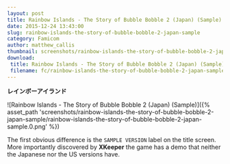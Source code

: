```yaml
---
layout: post
title: Rainbow Islands - The Story of Bubble Bobble 2 (Japan) (Sample)
date: 2015-12-24 13:43:00
slug: rainbow-islands-the-story-of-bubble-bobble-2-japan-sample
category: Famicom
author: matthew_callis
thumbnail: screenshots/rainbow-islands-the-story-of-bubble-bobble-2-japan-sample/rainbow-islands-the-story-of-bubble-bobble-2-japan-sample.0.png
download:
 title: Rainbow Islands - The Story of Bubble Bobble 2 (Japan) (Sample)
 filename: fc/rainbow-islands-the-story-of-bubble-bobble-2-japan-sample.7z
---
```


__レインボーアイランド__

![Rainbow Islands - The Story of Bubble Bobble 2 (Japan) (Sample)]({% asset_path 'screenshots/rainbow-islands-the-story-of-bubble-bobble-2-japan-sample/rainbow-islands-the-story-of-bubble-bobble-2-japan-sample.0.png' %})

The first obvious difference is the `SAMPLE VERSION` label on the title screen. More importantly discovered by __XKeeper__ the game has a demo that neither the Japanese nor the US versions have.
